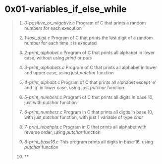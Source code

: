 # 0x01-variables_if_else_while

> 1. *0-positive_or_negative.c* Program of C that prints a random numbers for each execution
>
> 2. *1-last_digit.c* Program of C that prints the last digit of a random number for each time it is executed
>
> 3. *2-print_alphabet.c* Program of C that prints all alphabet in lower case, without using *printf* or *puts*
>
> 4. *3-print_alphabets.c* Program of C that prints all alphabet in lower and upper case, using just *putchar* function
>
> 5. *4-print_alphabt.c* Program of C that prints all alphabet except 'e' and 'q' in lower case, using just *putchar* function
>
> 6. *5-print_numbers.c* Program of C that prints all digits in base 10, just with *putchar* function
>
> 7. *6-print_numberz.c* Program in C that prints all digtis in base 10, with just *putchar* function, with just 1 variable of type *char*
>
> 8. *7-print_tebahpla.c* Program in C that prints all alphabet with reverse order, using *putchar* function
>
> 9. *8-print_base16.c* This program prints all digits in base 16, using *putchar* function
>
> 10. **
